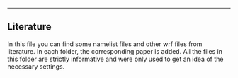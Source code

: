 ------------------
Literature
------------------

In this file you can find some namelist files and other wrf files from literature.
In each folder, the corresponding paper is added.
All the files in this folder are strictly informative and were only used to get an idea of the necessary settings.

